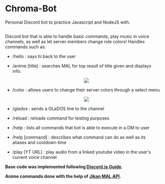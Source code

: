 # Chroma-Bot
Personal Discord bot to practice Javascript and NodeJS with. 

## 
Discord bot that is able to handle basic commands, play music in voice channels, as well as let server members change role colors!
Handles commands such as:
- /hello : says hi back to the user
- /anime [title] : searches MAL for top result of title given and displays info.  
        <p align="center">
                <img src="https://user-images.githubusercontent.com/26285957/149454669-673c0444-ffe2-4a51-868a-a58573e5a1fa.png" />
        </p>
- /color : allows users to change their server colors through a select menu  
        <p align="center">
                <img src="https://user-images.githubusercontent.com/26285957/149454544-2e22d867-9c23-48ac-8ca6-0f6e22afd399.png" />
        </p>
- /glados : sends a GLaDOS line to the channel
- /reload : reloads command for testing purposes

- /help : lists all commands that bot is able to execute in a DM to user
- /help [command] : describes what command can do as well as its aliases and cooldown time
- /play [YT URL] : play audio from a linked youtube video in the user's current voice channel

__Base code was implemented following [Discord.js Guide](https://discordjs.guide/#before-you-begin).__

__Anime commands done with the help of [Jikan MAL API](https://jikan.moe/).__
